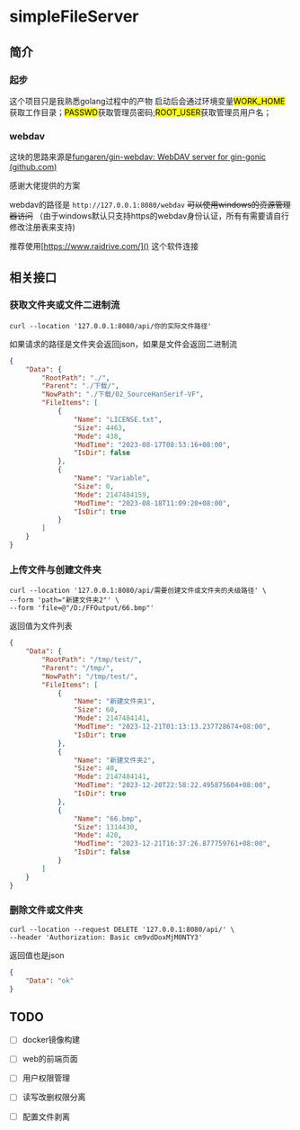 # simpleFileServer

## 简介

### 起步

这个项目只是我熟悉golang过程中的产物
启动后会通过环境变量<mark>WORK_HOME</mark>获取工作目录；<mark>PASSWD</mark>获取管理员密码;<mark>ROOT_USER</mark>获取管理员用户名；

### webdav

这块的思路来源是[fungaren/gin-webdav: WebDAV server for gin-gonic (github.com)](https://github.com/fungaren/gin-webdav)

感谢大佬提供的方案

webdav的路径是 `http://127.0.0.1:8080/webdav` ~~可以使用windows的资源管理器访问~~ （由于windows默认只支持https的webdav身份认证，所有有需要请自行修改注册表来支持)

推荐使用[https://www.raidrive.com/]() 这个软件连接

## 相关接口

### 获取文件夹或文件二进制流

```shell
curl --location '127.0.0.1:8080/api/你的实际文件路径'
```

如果请求的路径是文件夹会返回json，如果是文件会返回二进制流

```json
{
    "Data": {
        "RootPath": "./",
        "Parent": "./下载/",
        "NowPath": "./下载/02_SourceHanSerif-VF",
        "FileItems": [
            {
                "Name": "LICENSE.txt",
                "Size": 4463,
                "Mode": 438,
                "ModTime": "2023-08-17T08:53:16+08:00",
                "IsDir": false
            },
            {
                "Name": "Variable",
                "Size": 0,
                "Mode": 2147484159,
                "ModTime": "2023-08-18T11:09:20+08:00",
                "IsDir": true
            }
        ]
    }
}
```

### 上传文件与创建文件夹

```shell
curl --location '127.0.0.1:8080/api/需要创建文件或文件夹的夫级路径' \
--form 'path="新建文件夹2"' \
--form 'file=@"/D:/FFOutput/66.bmp"'
```

返回值为文件列表

```json
{
    "Data": {
        "RootPath": "/tmp/test/",
        "Parent": "/tmp/",
        "NowPath": "/tmp/test/",
        "FileItems": [
            {
                "Name": "新建文件夹1",
                "Size": 60,
                "Mode": 2147484141,
                "ModTime": "2023-12-21T01:13:13.237728674+08:00",
                "IsDir": true
            },
            {
                "Name": "新建文件夹2",
                "Size": 40,
                "Mode": 2147484141,
                "ModTime": "2023-12-20T22:58:22.495875604+08:00",
                "IsDir": true
            },
            {
                "Name": "66.bmp",
                "Size": 1314430,
                "Mode": 420,
                "ModTime": "2023-12-21T16:37:26.877759761+08:00",
                "IsDir": false
            }
        ]
    }
}
```

### 删除文件或文件夹

```shell
curl --location --request DELETE '127.0.0.1:8080/api/' \
--header 'Authorization: Basic cm9vdDoxMjM0NTY3'
```

返回值也是json

```json
{
    "Data": "ok"
}
```

## TODO

- [ ] docker镜像构建

- [ ] web的前端页面

- [ ] 用户权限管理

- [ ] 读写改删权限分离

- [ ] 配置文件剥离
